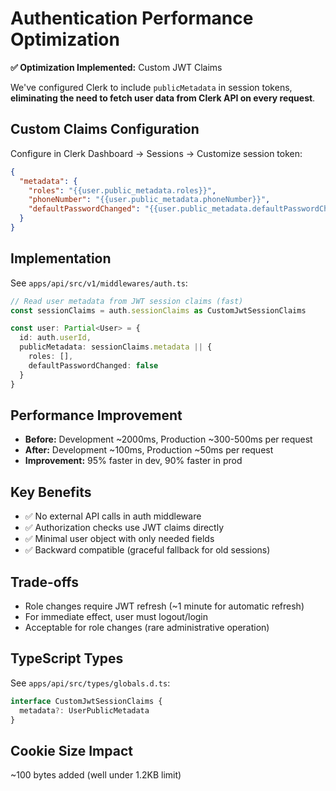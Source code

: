 # Authentication Performance Optimization

**✅ Optimization Implemented:** Custom JWT Claims

We've configured Clerk to include `publicMetadata` in session tokens, **eliminating the need to fetch user data from Clerk API on every request**.

## Custom Claims Configuration

Configure in Clerk Dashboard → Sessions → Customize session token:

```json
{
  "metadata": {
    "roles": "{{user.public_metadata.roles}}",
    "phoneNumber": "{{user.public_metadata.phoneNumber}}",
    "defaultPasswordChanged": "{{user.public_metadata.defaultPasswordChanged}}"
  }
}
```

## Implementation

See `apps/api/src/v1/middlewares/auth.ts`:

```typescript
// Read user metadata from JWT session claims (fast)
const sessionClaims = auth.sessionClaims as CustomJwtSessionClaims

const user: Partial<User> = {
  id: auth.userId,
  publicMetadata: sessionClaims.metadata || {
    roles: [],
    defaultPasswordChanged: false
  }
}
```

## Performance Improvement

- **Before:** Development ~2000ms, Production ~300-500ms per request
- **After:** Development ~100ms, Production ~50ms per request
- **Improvement:** 95% faster in dev, 90% faster in prod

## Key Benefits

- ✅ No external API calls in auth middleware
- ✅ Authorization checks use JWT claims directly
- ✅ Minimal user object with only needed fields
- ✅ Backward compatible (graceful fallback for old sessions)

## Trade-offs

- Role changes require JWT refresh (~1 minute for automatic refresh)
- For immediate effect, user must logout/login
- Acceptable for role changes (rare administrative operation)

## TypeScript Types

See `apps/api/src/types/globals.d.ts`:

```typescript
interface CustomJwtSessionClaims {
  metadata?: UserPublicMetadata
}
```

## Cookie Size Impact

~100 bytes added (well under 1.2KB limit)
